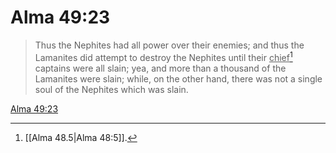 # Alma 49:23

> Thus the Nephites had all power over their enemies; and thus the Lamanites did attempt to destroy the Nephites until their <u>chief</u>[^a] captains were all slain; yea, and more than a thousand of the Lamanites were slain; while, on the other hand, there was not a single soul of the Nephites which was slain.

[Alma 49:23](https://www.churchofjesuschrist.org/study/scriptures/bofm/alma/49?lang=eng&id=p23#p23)


[^a]: [[Alma 48.5|Alma 48:5]].  
